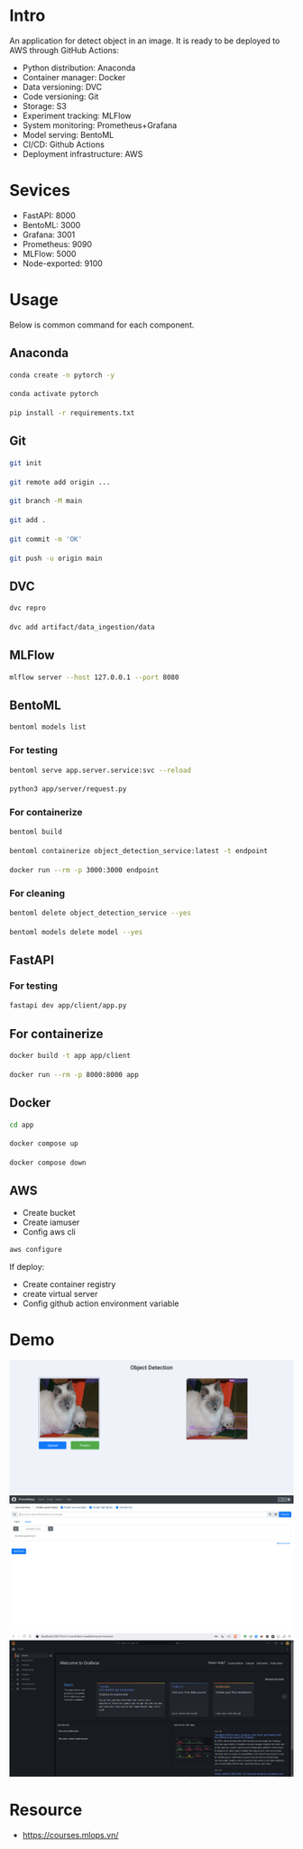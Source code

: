 # Intro

An application for detect object in an image. It is ready to be deployed to AWS through GitHub Actions:
- Python distribution: Anaconda
- Container manager: Docker
- Data versioning: DVC
- Code versioning: Git
- Storage: S3
- Experiment tracking: MLFlow
- System monitoring: Prometheus+Grafana
- Model serving: BentoML
- CI/CD: Github Actions
- Deployment infrastructure: AWS

# Sevices
- FastAPI: 8000
- BentoML: 3000
- Grafana: 3001
- Prometheus: 9090
- MLFlow: 5000
- Node-exported: 9100

# Usage
Below is common command for each component.
## Anaconda
```bash
conda create -n pytorch -y

conda activate pytorch

pip install -r requirements.txt
```
## Git
```bash
git init

git remote add origin ...

git branch -M main

git add .

git commit -m 'OK'

git push -u origin main
```
## DVC
```bash
dvc repro

dvc add artifact/data_ingestion/data
```
## MLFlow
```bash
mlflow server --host 127.0.0.1 --port 8080
```
## BentoML
```bash
bentoml models list
```
### For testing
```bash
bentoml serve app.server.service:svc --reload

python3 app/server/request.py
```
### For containerize
```bash
bentoml build

bentoml containerize object_detection_service:latest -t endpoint

docker run --rm -p 3000:3000 endpoint
```
### For cleaning
```bash
bentoml delete object_detection_service --yes

bentoml models delete model --yes
```
## FastAPI
### For testing
```bash
fastapi dev app/client/app.py
```
## For containerize
```bash
docker build -t app app/client

docker run --rm -p 8000:8000 app
```
## Docker
```bash
cd app

docker compose up

docker compose down
```
## AWS
- Create bucket
- Create iamuser
- Config aws cli

```bash
aws configure
```
If deploy:
- Create container registry
- create virtual server
- Config github action environment variable
# Demo
![FasstAPI](asset/fastapi.png)
![Prometheus](asset/prometheus.png)
![Grafana](asset/grafana.png)
# Resource
- https://courses.mlops.vn/